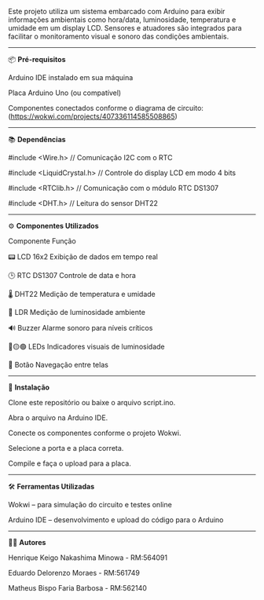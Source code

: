 Este projeto utiliza um sistema embarcado com Arduino para exibir informações ambientais como hora/data, luminosidade, temperatura e umidade em um display LCD. Sensores e atuadores são integrados para facilitar o monitoramento visual e sonoro das condições ambientais.

--------

📦 **Pré-requisitos**

Arduino IDE instalado em sua máquina

Placa Arduino Uno (ou compatível)

Componentes conectados conforme o diagrama de circuito: (https://wokwi.com/projects/407336114585508865)

--------

📚 **Dependências**

#include <Wire.h>             // Comunicação I2C com o RTC

#include <LiquidCrystal.h>    // Controle do display LCD em modo 4 bits

#include <RTClib.h>           // Comunicação com o módulo RTC DS1307

#include <DHT.h>              // Leitura do sensor DHT22

--------

⚙️ **Componentes Utilizados**

Componente	Função

📟 LCD 16x2	Exibição de dados em tempo real

🕒 RTC DS1307	Controle de data e hora

🌡️ DHT22	Medição de temperatura e umidade

🔆 LDR	Medição de luminosidade ambiente

🔊 Buzzer	Alarme sonoro para níveis críticos

🔴🟡🟢 LEDs	Indicadores visuais de luminosidade

🔘 Botão	Navegação entre telas

--------

🚀 **Instalação**

Clone este repositório ou baixe o arquivo script.ino.

Abra o arquivo na Arduino IDE.

Conecte os componentes conforme o projeto Wokwi.

Selecione a porta e a placa correta.

Compile e faça o upload para a placa.

--------

🛠️ **Ferramentas Utilizadas**

Wokwi – para simulação do circuito e testes online

Arduino IDE – desenvolvimento e upload do código para o Arduino

--------

👨‍💻 **Autores**

Henrique Keigo Nakashima Minowa - RM:564091

Eduardo Delorenzo Moraes - RM:561749

Matheus Bispo Faria Barbosa - RM:562140

